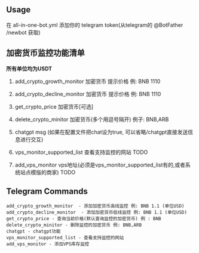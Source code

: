 ## Usage

在 all-in-one-bot.yml 添加你的 telegram token(从telegram的 @BotFather /newbot 获取)

## 加密货币监控功能清单

__所有单位均为USDT__

1. add_crypto_growth_monitor 加密货币 提示价格 例: BNB 1110
2. add_crypto_decline_monitor 加密货币 提示价格 例: BNB 1110
3. get_crypto_price 加密货币[可选]
4. delete_crypto_minitor 加密货币(多个用逗号隔开) 例子: BNB,ARB

5. chatgpt msg (如果在配置文件把chat设为true, 可以省略/chatgpt直接发送信息进行交互)


6. vps_monitor_supported_list 查看支持监控的网站 TODO
7. add_vps_monitor vps地址(必须是vps_monitor_supported_list有的,或者系统站点模版的商家) TODO
## Telegram Commands
```
add_crypto_growth_monitor  - 添加加密货币高线监控 例: BNB 1.1 (单位USD)
add_crypto_decline_monitor  - 添加加密货币低线监控 例: BNB 1.1 (单位USD)
get_crypto_price - 查询当前价格(默认查询监控的加密货币) 例 : BNB
delete_crypto_minitor - 删除监控的加密货币 例: BNB,ARB
chatgpt - chatgpt功能
vps_monitor_supported_list - 查看支持监控的网站
add_vps_monitor - 添加VPS库存监控
```